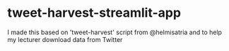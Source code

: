 # tweet-harvest-streamlit-app
I made this based on 'tweet-harvest' script from @helmisatria and to help my lecturer download data from Twitter
